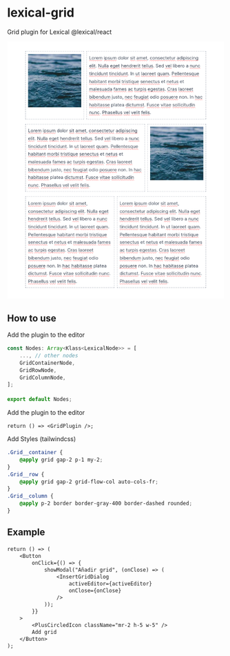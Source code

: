 # lexical-grid

Grid plugin for Lexical @lexical/react

![Example](./doc/editor-example.png)

## How to use

Add the plugin to the editor

```ts
const Nodes: Array<Klass<LexicalNode>> = [
    ..., // other nodes
    GridContainerNode,
    GridRowNode,
    GridColumnNode,
];

export default Nodes;
```

Add the plugin to the editor

```tsx
return () => <GridPlugin />;
```

Add Styles (tailwindcss)

```css
.Grid__container {
    @apply grid gap-2 p-1 my-2;
}
.Grid__row {
    @apply grid gap-2 grid-flow-col auto-cols-fr;
}
.Grid__column {
    @apply p-2 border border-gray-400 border-dashed rounded;
}
```

## Example

```tsx
return () => (
    <Button
        onClick={() => {
            showModal("Añadir grid", (onClose) => (
                <InsertGridDialog
                    activeEditor={activeEditor}
                    onClose={onClose}
                />
            ));
        }}
    >
        <PlusCircledIcon className="mr-2 h-5 w-5" />
        Add grid
    </Button>
);
```
